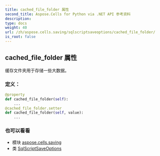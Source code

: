 ```yaml
---
title: cached_file_folder 属性
second_title: Aspose.Cells for Python via .NET API 参考资料
description:
type: docs
weight: 40
url: /zh/aspose.cells.saving/sqlscriptsaveoptions/cached_file_folder/
is_root: false
---
```

## cached_file_folder 属性

缓存文件夹用于存储一些大数据。
### 定义：
```python
@property
def cached_file_folder(self):
    ...
@cached_file_folder.setter
def cached_file_folder(self, value):
    ...
```

### 也可以看看
* 模块 [aspose.cells.saving](../../)
* 类 [SqlScriptSaveOptions](/cells/python-net/zh/aspose.cells.saving/sqlscriptsaveoptions)
